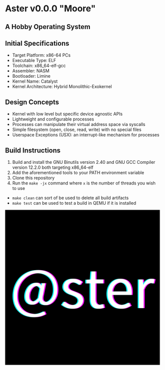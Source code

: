 # Aster v0.0.0 "Moore"
## A Hobby Operating System

Initial Specifications
-----------------------
- Target Platform: x86-64 PCs
- Executable Type: ELF
- Toolchain: x86_64-elf-gcc
- Assembler: NASM
- Bootloader: Limine
- Kernel Name: Catalyst
- Kernel Architecture: Hybrid Monolithic-Exokernel

Design Concepts
----------------
- Kernel with low level but specific device agnostic APIs
- Lightweight and configurable processes
- Processes can manipulate their virtual address space via syscalls
- Simple filesystem (open, close, read, write) with no special files
- Userspace Exceptions (USX): an interrupt-like mechanism for processes


Build Instructions
-------------------
1. Build and install the GNU Binutils version 2.40 and GNU GCC Compiler version 12.2.0 both targeting x86_64-elf
2. Add the aforementioned tools to your PATH environment variable
3. Clone this repository
4. Run the `make -jx` command where `x` is the number of threads you wish to use

- `make clean` can sort of be used to delete all build artifacts
- `make test` can be used to test a build in QEMU if it is installed

![Aster logo](admin/@ster.png)
